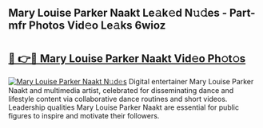 ## Mary Louise Parker Naakt Le𝚊k𝚎d N𝚞𝚍es - Part-mfr Photos Vid𝚎o Le𝚊ks 6wioz

# <h2><a href="http://fb6b9tw.evod.top/?m=Mary+Louise+Parker+Naakt">🔗 👉🔴 Mary Louise Parker Naakt Vid𝚎o Ph𝚘t𝚘s</a></h2>

[![Mary Louise Parker Naakt N𝚞d𝚎s](https://i.imgur.com/8V9OHl7.gif)](http://fb6b9tw.evod.top/?m=Mary+Louise+Parker+Naakt)
Digital entertainer Mary Louise Parker Naakt and multimedia artist, celebrated for disseminating dance and lifestyle content via collaborative dance routines and short videos. Leadership qualities Mary Louise Parker Naakt are essential for public figures to inspire and motivate their followers. 
